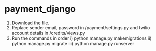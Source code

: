 # payment_django

1) Download the file.
2) Replace sender email, password in /payment/settings.py and twilio account details in /credits/views.py
3) Run the commands in order
      i) python manage.py makemigrations
      ii) python manage.py migrate
      iii) python manage.py runserver
